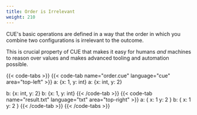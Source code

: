 ```yaml
---
title: Order is Irrelevant
weight: 210
---
```


CUE's basic operations are defined in a way that the order in which
you combine two configurations is irrelevant to the outcome.

This is crucial property of CUE
that makes it easy for humans _and_ machines to reason over values and
makes advanced tooling and automation possible.

{{< code-tabs >}}
{{< code-tab name="order.cue" language="cue" area="top-left" >}}
a: {x: 1, y: int}
a: {x: int, y: 2}

b: {x: int, y: 2}
b: {x: 1, y: int}
{{< /code-tab >}}
{{< code-tab name="result.txt" language="txt" area="top-right" >}}
a: {
    x: 1
    y: 2
}
b: {
    x: 1
    y: 2
}
{{< /code-tab >}}
{{< /code-tabs >}}
